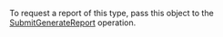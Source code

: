 To request a report of this type, pass this object to the [SubmitGenerateReport](../../reporting-api/submitgeneratereport-service-operation.md) operation.


